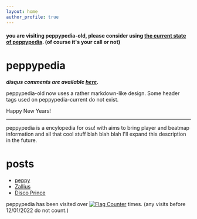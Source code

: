 ```yaml
---
layout: home
author_profile: true
---
```

#### you are visiting peppypedia-old, please consider using [the current state of peppypedia](https://windowsmeosu.github.io/peppypedia/). (of course it's your call or not)
# peppypedia

<b><i>disqus comments are available [here](https://milotilo.ddns.net/peppypedia-old/comments/index.html).</b></i>

peppypedia-old now uses a rather markdown-like design. Some header tags used on peppypedia-current do not exist.

Happy New Years!
_________________________________________________________________________________________________________________________________________________________________________
peppypedia is a encylopedia for osu! with aims to bring player and beatmap information and all that cool stuff blah blah blah I'll expand this description in the future.</p>
# posts
* [peppy](https://windowsmeosu.github.io/peppypedia/content/en/users/peppy)
* [Zallius](https://windowsmeosu.github.io/peppypedia/content/en/users/Zallius)
* [Disco Prince](https://windowsmeosu.github.io/peppypedia/content/en/maps/disco_prince)


peppypedia has been visited over <a href="https://info.flagcounter.com/RKXq"><img src="https://s01.flagcounter.com/mini/RKXq/bg_B5B5B5/txt_000000/border_1BCCCC/flags_0/" alt="Flag Counter" border="0"></a> times. (any visits before 12/01/2022 do not count.)

<p hidden>peppypedia-old has been visited this many times:</p>
<a hidden href="https://info.flagcounter.com/NgnV"><img hidden src="https://s01.flagcounter.com/mini/NgnV/bg_FFFFFF/txt_000000/border_CCCCCC/flags_0/" alt hidden="Flag Counter" border hidden="0"></a>
